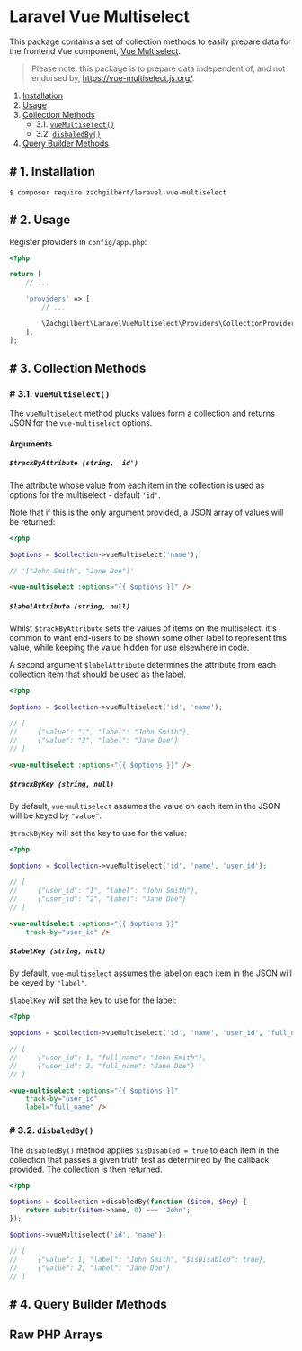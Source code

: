 # Laravel Vue Multiselect
This package contains a set of collection methods to easily prepare data for the frontend Vue component, <a href="vue-multiselect.js.org">Vue Multiselect</a>.
> Please note: this package is to prepare data independent of, and not endorsed by, https://vue-multiselect.js.org/.

1. [Installation](#installation)
2. [Usage](#usage)
3. [Collection Methods](#collection-methods)
    - 3.1. [`vueMultiselect()`](#collection-methods.vue-multiselect)
    - 3.2. [`disbaledBy()`](#collection-methods.disabled-by)
4. [Query Builder Methods](#query-builder-methods)

## <a name="installation"># 1.</a> Installation
```
$ composer require zachgilbert/laravel-vue-multiselect
```

## <a name="usage"># 2.</a> Usage
Register providers in `config/app.php`:
```PHP
<?php

return [
    // ...

    'providers' => [
        // ...

        \Zachgilbert\LaravelVueMultiselect\Providers\CollectionProvider::class,
    ],
];
```

## <a name="collection-methods"># 3.</a> Collection Methods

### <a name="collection-methods.vue-multiselect"># 3.1.</a> `vueMultiselect()`

The `vueMultiselect` method plucks values form a collection and returns JSON for the `vue-multiselect` options.

#### Arguments
##### `$trackByAttribute (string, 'id')`
The attribute whose value from each item in the collection is used as options for the multiselect - default `'id'`.

Note that if this is the only argument provided, a JSON array of values will be returned:

```PHP
<?php

$options = $collection->vueMultiselect('name');

// '["John Smith", "Jane Doe"]'
```

```HTML
<vue-multiselect :options="{{ $options }}" />
```

##### `$labelAttribute (string, null)`
Whilst `$trackByAttribute` sets the values of items on the multiselect, it's common to want end-users to be shown some other label to represent this value, while keeping the value hidden for use elsewhere in code.

A second argument `$labelAttribute` determines the attribute from each collection item that should be used as the label.

```PHP
<?php

$options = $collection->vueMultiselect('id', 'name');

// [
//     {"value": "1", "label": "John Smith"},
//     {"value": "2", "label": "Jane Doe"}
// ]
```

```HTML
<vue-multiselect :options="{{ $options }}" />
```

##### `$trackByKey (string, null)`
By default, `vue-multiselect` assumes the value on each item in the JSON will be keyed by `"value"`.

`$trackByKey` will set the key to use for the value:

```PHP
<?php

$options = $collection->vueMultiselect('id', 'name', 'user_id');

// [
//     {"user_id": "1", "label": "John Smith"},
//     {"user_id": "2", "label": "Jane Doe"}
// ]
```

```HTML
<vue-multiselect :options="{{ $options }}"
    track-by="user_id" />
```

##### `$labelKey (string, null)`
By default, `vue-multiselect` assumes the label on each item in the JSON will be keyed by `"label"`.

`$labelKey` will set the key to use for the label:

```PHP
<?php

$options = $collection->vueMultiselect('id', 'name', 'user_id', 'full_name');

// [
//     {"user_id": 1, "full_name": "John Smith"},
//     {"user_id": 2, "full_name": "Jane Doe"}
// ]
```

```HTML
<vue-multiselect :options="{{ $options }}"
    track-by="user_id"
    label="full_name" />
```

### <a name="collection-methods.disabled-by"># 3.2.</a> `disbaledBy()`
The `disabledBy()` method applies `$isDisabled = true` to each item in the collection that passes a given truth test as determined by the callback provided. The collection is then returned.

```PHP
<?php

$options = $collection->disabledBy(function ($item, $key) {
    return substr($item->name, 0) === 'John';
});

$options->vueMultiselect('id', 'name');

// [
//     {"value": 1, "label": "John Smith", "$isDisabled": true},
//     {"value": 2, "label": "Jane Doe"}
// ]
```

## <a name="query-builder-methods"># 4.</a> Query Builder Methods

## Raw PHP Arrays
